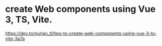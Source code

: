 # create Web components using Vue 3, TS, Vite. 

https://dev.to/nurlan_tl/tips-to-create-web-components-using-vue-3-ts-vite-3a7a